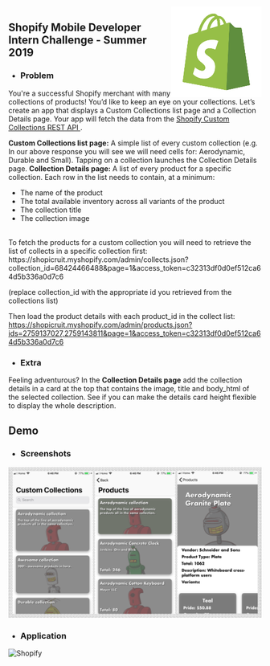 <img src="/shopify-summer-2019/Assets.xcassets/AppIcon.appiconset/180.png" align="right"/>

## Shopify Mobile Developer Intern Challenge - Summer 2019

- ### Problem

You're a successful Shopify merchant with many collections of products! You’d like to keep an eye on your collections. Let’s create an app that displays a Custom Collections list page and a Collection Details page. Your app will fetch the data from the 
<a href="https://shopicruit.myshopify.com/admin/custom_collections.json?page=1&access_token=c32313df0d0ef512ca64d5b336a0d7c6">
Shopify Custom Collections REST API
</a>.

<b>Custom Collections list page:</b> A simple list of every custom collection (e.g. In our above
response you will see we will need cells for: Aerodynamic, Durable and Small). Tapping on a
collection launches the Collection Details page.
<b>Collection Details page:</b> A list of every product for a specific collection. Each row in the list
needs to contain, at a minimum:
- The name of the product
- The total available inventory across all variants of the product
- The collection title
- The collection image

<br>
To fetch the products for a custom collection you will need to retrieve the list of collects in a specific collection first: https://shopicruit.myshopify.com/admin/collects.json?collection_id=68424466488&page=1&access_token=c32313df0d0ef512ca64d5b336a0d7c6

(replace collection_id with the appropriate id you retrieved from the collections list)

Then load the product details with each product_id in the collect list: https://shopicruit.myshopify.com/admin/products.json?ids=2759137027,2759143811&page=1&access_token=c32313df0d0ef512ca64d5b336a0d7c6

- ### Extra

Feeling adventurous? In the <b>Collection Details page</b> add the collection details in a card at the top that contains the image, title and body_html of the selected collection. See if you can make the details card height flexible to display the whole description.

## Demo

- ### Screenshots
 
![Shopify](demos/screenshot.png)

- ### Application

![Shopify](demos/demo)
